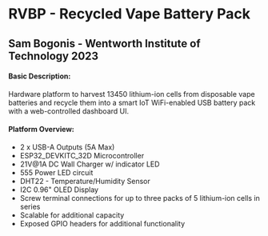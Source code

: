 # RVBP - Recycled Vape Battery Pack
## Sam Bogonis - Wentworth Institute of Technology 2023
#### Basic Description:
Hardware platform to harvest 13450 lithium-ion cells from disposable vape batteries and recycle them into a smart IoT WiFi-enabled USB battery pack with a web-controlled dashboard UI.
#### Platform Overview:
- 2 x USB-A Outputs (5A Max)
- ESP32_DEVKITC_32D Microcontroller
- 21V@1A DC Wall Charger w/ indicator LED
- 555 Power LED circuit
- DHT22 - Temperature/Humidity Sensor
- I2C 0.96" OLED Display
- Screw terminal connections for up to three packs of 5 lithium-ion cells in series
- Scalable for additional capacity
- Exposed GPIO headers for additional functionality
